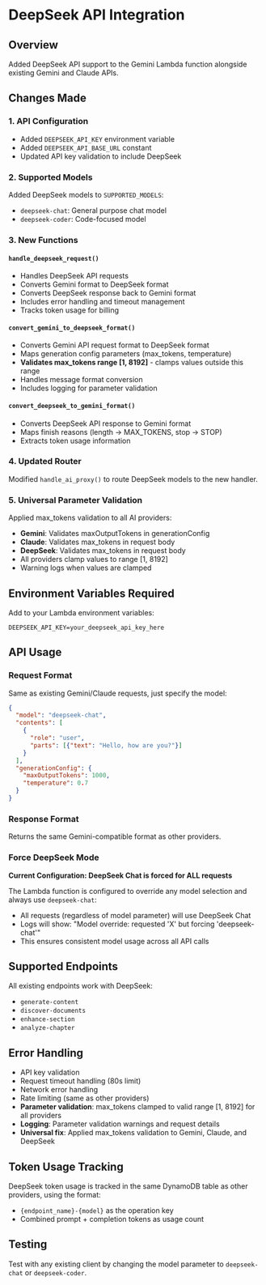 # DeepSeek API Integration

## Overview
Added DeepSeek API support to the Gemini Lambda function alongside existing Gemini and Claude APIs.

## Changes Made

### 1. API Configuration
- Added `DEEPSEEK_API_KEY` environment variable
- Added `DEEPSEEK_API_BASE_URL` constant
- Updated API key validation to include DeepSeek

### 2. Supported Models
Added DeepSeek models to `SUPPORTED_MODELS`:
- `deepseek-chat`: General purpose chat model
- `deepseek-coder`: Code-focused model

### 3. New Functions

#### `handle_deepseek_request()`
- Handles DeepSeek API requests
- Converts Gemini format to DeepSeek format
- Converts DeepSeek response back to Gemini format
- Includes error handling and timeout management
- Tracks token usage for billing

#### `convert_gemini_to_deepseek_format()`
- Converts Gemini API request format to DeepSeek format
- Maps generation config parameters (max_tokens, temperature)
- **Validates max_tokens range [1, 8192]** - clamps values outside this range
- Handles message format conversion
- Includes logging for parameter validation

#### `convert_deepseek_to_gemini_format()`
- Converts DeepSeek API response to Gemini format
- Maps finish reasons (length → MAX_TOKENS, stop → STOP)
- Extracts token usage information

### 4. Updated Router
Modified `handle_ai_proxy()` to route DeepSeek models to the new handler.

### 5. Universal Parameter Validation
Applied max_tokens validation to all AI providers:
- **Gemini**: Validates maxOutputTokens in generationConfig
- **Claude**: Validates max_tokens in request body
- **DeepSeek**: Validates max_tokens in request body
- All providers clamp values to range [1, 8192]
- Warning logs when values are clamped

## Environment Variables Required

Add to your Lambda environment variables:
```
DEEPSEEK_API_KEY=your_deepseek_api_key_here
```

## API Usage

### Request Format
Same as existing Gemini/Claude requests, just specify the model:

```json
{
  "model": "deepseek-chat",
  "contents": [
    {
      "role": "user",
      "parts": [{"text": "Hello, how are you?"}]
    }
  ],
  "generationConfig": {
    "maxOutputTokens": 1000,
    "temperature": 0.7
  }
}
```

### Response Format
Returns the same Gemini-compatible format as other providers.

### Force DeepSeek Mode
**Current Configuration: DeepSeek Chat is forced for ALL requests**

The Lambda function is configured to override any model selection and always use `deepseek-chat`:
- All requests (regardless of model parameter) will use DeepSeek Chat
- Logs will show: "Model override: requested 'X' but forcing 'deepseek-chat'"
- This ensures consistent model usage across all API calls

## Supported Endpoints
All existing endpoints work with DeepSeek:
- `generate-content`
- `discover-documents`
- `enhance-section`
- `analyze-chapter`

## Error Handling
- API key validation
- Request timeout handling (80s limit)
- Network error handling
- Rate limiting (same as other providers)
- **Parameter validation**: max_tokens clamped to valid range [1, 8192] for all providers
- **Logging**: Parameter validation warnings and request details
- **Universal fix**: Applied max_tokens validation to Gemini, Claude, and DeepSeek

## Token Usage Tracking
DeepSeek token usage is tracked in the same DynamoDB table as other providers, using the format:
- `{endpoint_name}-{model}` as the operation key
- Combined prompt + completion tokens as usage count

## Testing
Test with any existing client by changing the model parameter to `deepseek-chat` or `deepseek-coder`.
